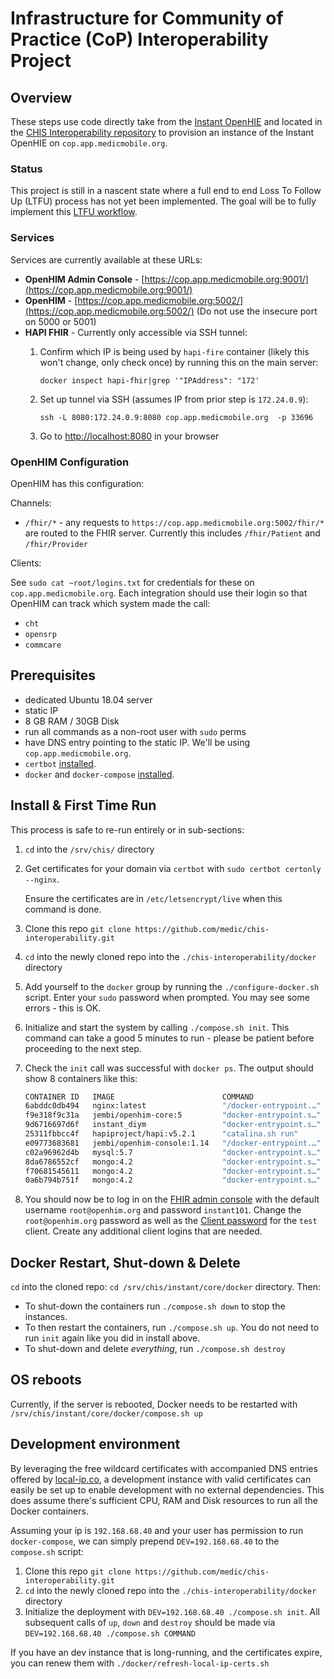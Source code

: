 # Infrastructure for Community of Practice (CoP) Interoperability Project

## Overview 

These steps use code directly take from the [Instant OpenHIE](https://github.com/openhie/instant/tree/master/core/docker) and located in the [CHIS Interoperability repository](https://github.com/medic/chis-interoperability) to provision an instance of the Instant OpenHIE on `cop.app.medicmobile.org`.

### Status

This project is still in a nascent state where a full end to end Loss To Follow Up (LTFU) process has not yet been implemented.  The goal will be to fully implement this [LTFU workflow](https://wiki.ohie.org/display/SUB/Use+Case+Summary:+Request+Community+Based+Follow-Up). 

### Services

Services are currently available at these URLs:

* **OpenHIM Admin Console** - [https://cop.app.medicmobile.org:9001/](https://cop.app.medicmobile.org:9001/) 
* **OpenHIM** - [https://cop.app.medicmobile.org:5002/](https://cop.app.medicmobile.org:5002/) (Do not use the insecure port on 5000 or 5001)
* **HAPI FHIR** - Currently only accessible via SSH tunnel:
   1. Confirm which IP is being used by `hapi-fire` container (likely this won't change, only check once) by running this on the main server: 
   
      `docker inspect hapi-fhir|grep '"IPAddress": "172'`
   1. Set up tunnel via SSH (assumes IP from prior step is `172.24.0.9`):
   
      `ssh -L 8080:172.24.0.9:8080 cop.app.medicmobile.org  -p 33696`
   1. Go to [http://localhost:8080](http://localhost:8080) in your browser


### OpenHIM Configuration

OpenHIM has this configuration:

Channels:
* `/fhir/*` - any requests to `https://cop.app.medicmobile.org:5002/fhir/*` are routed to the FHIR server.  Currently this includes `/fhir/Patient` and `/fhir/Provider`

Clients:

See `sudo cat ~root/logins.txt` for credentials for these on `cop.app.medicmobile.org`.  Each integration should use their login so that OpenHIM can track which system made the call:

* `cht`
* `opensrp`
* `commcare` 

## Prerequisites 

  * dedicated Ubuntu 18.04 server
  * static IP
  * 8 GB RAM / 30GB Disk
  * run all commands as a non-root user with `sudo` perms
  * have DNS entry pointing to the static IP.  We'll be using `cop.app.medicmobile.org`. 
  * `certbot` [installed](https://certbot.eff.org/).  
 *  `docker` and `docker-compose` [installed](https://github.com/openhie/instant/tree/master/core/docker#prerequisites).

## Install & First Time Run

This process is safe to re-run entirely or in sub-sections:

1. `cd` into the `/srv/chis/` directory
1. Get certificates for your domain via `certbot` with `sudo certbot certonly --nginx`.  

   Ensure the certificates are in `/etc/letsencrypt/live` when this command is done.
1. Clone this repo `git clone https://github.com/medic/chis-interoperability.git`
1. `cd` into the newly cloned repo into the `./chis-interoperability/docker` directory
1. Add yourself to the `docker` group by running the `./configure-docker.sh` script. Enter your `sudo` password when prompted. You may see some errors - this is OK.
1. Initialize and start the system by calling `./compose.sh init`. This command can take a good 5 minutes to run - please be patient before proceeding to the next step.
1. Check the `init` call was successful with `docker ps`. The output should show 8 containers like this:
 
    ```bash
    CONTAINER ID   IMAGE                        COMMAND                  CREATED          STATUS          PORTS                                                                                                                                                                                NAMES
    6abddc0db494   nginx:latest                 "/docker-entrypoint.…"   17 seconds ago   Up 15 seconds   0.0.0.0:5002->5002/tcp, :::5002->5002/tcp, 0.0.0.0:5051->5051/tcp, :::5051->5051/tcp, 0.0.0.0:8080->8080/tcp, :::8080->8080/tcp, 80/tcp, 0.0.0.0:9001->9001/tcp, :::9001->9001/tcp   nginx-proxy
    f9e318f9c31a   jembi/openhim-core:5         "docker-entrypoint.s…"   19 seconds ago   Up 17 seconds   0.0.0.0:5000-5001->5000-5001/tcp, :::5000-5001->5000-5001/tcp, 0.0.0.0:5050->5050/tcp, :::5050->5050/tcp, 0.0.0.0:5052->5052/tcp, :::5052->5052/tcp                                  openhim-core
    9d6716697d6f   instant_diym                 "docker-entrypoint.s…"   29 seconds ago   Up 28 seconds   5051/tcp                                                                                                                                                                             diym
    25311fbbcc4f   hapiproject/hapi:v5.2.1      "catalina.sh run"        2 months ago     Up 2 months     8080/tcp                                                                                                                                                                             hapi-fhir
    e09773683681   jembi/openhim-console:1.14   "/docker-entrypoint.…"   2 months ago     Up 2 months     80/tcp                                                                                                                                                                               openhim-console
    c02a96962d4b   mysql:5.7                    "docker-entrypoint.s…"   2 months ago     Up 2 months     3306/tcp, 33060/tcp                                                                                                                                                                  hapi-mysql
    8da6786552cf   mongo:4.2                    "docker-entrypoint.s…"   2 months ago     Up 2 months     27017/tcp                                                                                                                                                                            mongo-2
    f70681545611   mongo:4.2                    "docker-entrypoint.s…"   2 months ago     Up 2 months     27017/tcp                                                                                                                                                                            mongo-3
    0a6b794b751f   mongo:4.2                    "docker-entrypoint.s…"   2 months ago     Up 2 months     27017/tcp                                                                                                                                                                            mongo-1
    ``` 

1. You should now be to log in on the [FHIR admin console](https://cop.app.medicmobile.org:9001) with the default username `root@openhim.org` and password `instant101`. Change the `root@openhim.org` password as well as the [Client password](https://cop.app.medicmobile.org:9001/#!/clients) for the `test` client. Create any additional client logins that are needed.

## Docker Restart, Shut-down & Delete

`cd` into the cloned repo: `cd /srv/chis/instant/core/docker` directory. Then:

* To shut-down the containers run `./compose.sh down` to stop the instances.
* To then restart the containers, run `./compose.sh up`. You do not need to run `init` again like you did in install above.
* To shut-down and delete *everything*, run `./compose.sh destroy`

## OS reboots

Currently, if the server is rebooted, Docker needs to be restarted with `/srv/chis/instant/core/docker/compose.sh up`

## Development environment

By leveraging the free wildcard certificates with accompanied DNS entries offered by [local-ip.co](http://local-ip.co), a development instance with valid certificates can easily be set up to enable development with no external dependencies.  This does assume there's sufficient CPU, RAM and Disk resources to run all the Docker containers.

Assuming your ip is `192.168.68.40` and your user has permission to run `docker-compose`, we can simply prepend `DEV=192.168.68.40` to the `compose.sh` script:
1. Clone this repo `git clone https://github.com/medic/chis-interoperability.git`
1. `cd` into the newly cloned repo into the `./chis-interoperability/docker` directory
1. Initialize the deployment with `DEV=192.168.68.40 ./compose.sh init`.  All subsequent calls of `up`, `down` and `destroy` should be made via `DEV=192.168.68.40 ./compose.sh COMMAND` 

If you have an dev instance that is long-running, and the certificates expire, you can renew them with `./docker/refresh-local-ip-certs.sh`
